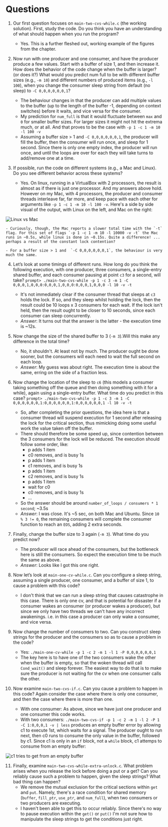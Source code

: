 # Questions

1. Our first question focuses on `main-two-cvs-while.c` (the working solution). First, study the code. Do you think you have an understanding of what should happen when you run the program?
    - Yes. This is a further fleshed out, working example of the figures from the chapter. 

2. Now run with one producer and one consumer, and have the producer produce a few values. Start with a buffer of size 1, and then increase it. How does the behavior of the code change when the buffer is larger? (or does it?) What would you predict num full to be with different buffer sizes (e.g., `-m 10`) and different numbers of produced items (e.g., `-l 100`), when you change the consumer sleep string from default (no sleep) to `-C 0,0,0,0,0,0,1`?
    - The behaviour changes in that the producer can add multiple values to the buffer (up to the length of the buffer -1, depending on context switches) before it waits, and vice versa for the consumer. 
    - My prediction for `num_full` is that it would fluctuate between `max` and `0` for smaller buffer sizes. For larger sizes it might not hit the extrema much, or at all. And that proves to be the case with `-p 1 -c 1 -m 10 -l 100 -v`
    - Assuming a buffer size > 1 and `-C 0,0,0,0,0,0,1`, the producer will fill the buffer, then the consumer will run once, and sleep for 1 second. Since there is only one empty index, the producer will run once, and until the loops are over for each they will take turns to add/remove one at a time.

3. If possible, run the code on different systems (e.g., a Mac and Linux). Do you see different behavior across these systems?
    - Yes. On linux, running in a VirtualBox with 2 processors, the result is almost as if there is just one processor. And my answers above hold. However on my Mac, with 4 processors, the producer and consumer threads interleave far, far more, and keep pace with each other for arguments like `-p 1 -c 1 -m 10 -l 100 -v`. Here's a side by side visual of the output, with Linux on the left, and Mac on the right: 

![Linux vs Mac](https://github.com/martalist/ostep/raw/master/chapter_30/hw30/images/lvsm.png)

    - Curiously, though, the Mac reports a slower total time with the `-t` flag. For this set of flags `-p 1 -c 1 -m 10 -l 10000 -v -t` the Mac runs in ~0.5s, while linux is done in ~0.15s. Quite a difference! ... perhaps a result of the constant lock contention? 

    - For a buffer size > 1 and  `-C 0,0,0,0,0,0,1`, the behaviour is very much the same. 

4. Let’s look at some timings of different runs. How long do you think the following execution, with one producer, three consumers, a single-entry shared buffer, and each consumer pausing at point `c3` for a second, will take?
     `prompt> ./main-two-cvs-while -p 1 -c 3 -m 1 -C 0,0,0,1,0,0,0:0,0,0,1,0,0,0:0,0,0,1,0,0,0 -l 10 -v -t`
    - It's not immediately clear if the consumer thread that sleeps at `c3` holds the lock. If so, and they sleep whilst holding the lock, then the result could be 10 loops x 3 consumers for each wait. If the lock isn't held, then the result ought to be closer to 10 seconds, since each consumer can sleep concurrently. 
    - *Answer*: It turns out that the answer is the latter - the execution time is ~12s.

5. Now change the size of the shared buffer to 3 (`-m 3`).Will this make any difference in the total time?
    - No, it shouldn't. At least not by much. The producer ought be done sooner, but the consumers will each need to wait the full second on each loop. 
    - *Answer*: My guess was about right. The execution time is about the same, erring on the side of a fraction less. 

6. Now change the location of the sleep to `c6` (this models a consumer taking something off the queue and then doing something with it for a while), again using a single-entry buffer. What time do you predict in this case?
     `prompt> ./main-two-cvs-while -p 1 -c 3 -m 1 -C 0,0,0,0,0,0,1:0,0,0,0,0,0,1:0,0,0,0,0,0,1 -l 10 -v -t`
    - So, after completing the prior questions, the idea here is that a consumer thread will suspend execution for 1 second after releasing the lock for the critical section, thus mimicking doing some useful work the value taken off the buffer. 
    - There should therefore be some speed up, since contention between the 3 consumers for the lock will be reduced. The execution should follow some order, like: 
        - p adds 1 item
        - c0 removes, and is busy 1s
        - p adds 1 item
        - c1 removes, and is busy 1s
        - p adds 1 item
        - c2 removes, and is busy 1s
        - p adds 1 item
        - wait for c0
        - c0 removes, and is busy 1s
        - ... 
    - So the answer should be around  `number_of_loops / consumers * 1 second`; ~3.5s
    - *Answer*: I was close. It's ~5 sec, on both Mac and Ubuntu. Since `10 % 3 != 0`, the remaining consumers will complete the consumer function to reach an `EOS`, adding 2 extra seconds.

7. Finally, change the buffer size to 3 again (`-m 3`). What time do you predict now?
    - The producer will race ahead of the consumers, but the bottleneck here is still the consumers. So expect the execution time to be much the same as above. 
    - *Answer*: Looks like I got this one right. 

8. Now let’s look at `main-one-cv-while.c`. Can you configure a sleep string, assuming a single producer, one consumer, and a buffer of size 1, to cause a problem with this code?
    - I don't think that we can run a sleep string that causes catastrophe in this case. There is only one cv, and that is potential for dissaster if a consumer wakes an consumer (or producer wakes a producer), but since we only have two threads we can't have any incorrect awakenings. i.e. in this case a producer can only wake a consumer, and vice versa. 

9. Now change the number of consumers to two. Can you construct sleep strings for the producer and the consumers so as to cause a problem in the code?
    - Yes: `./main-one-cv-while -p 1 -c 2 -m 1 -l 1 -P 0,0,0,0,0,0,1`
    - The key here is to have one of the two consumers wake the other when the buffer is empty, so that the woken thread will call `Cond_wait()` and sleep forever. The easiest way to do that is to make sure the producer is not waiting for the cv when one consumer calls the other.

10. Now examine `main-two-cvs-if.c`. Can you cause a problem to happen in this code? Again consider the case where there is only one consumer, and then the case where there is more than one.
    - With one consumer: As above, since we have just one producer and one consumer this code works.
    - With two consumers: `./main-two-cvs-if -p 1 -c 2 -m 1 -l 2 -P 1 -C 1:0,0,0,1 -v | less` produces an empty buffer error by allowing c1 to execute 1st, which waits for a signal. The producer ought to run next, then c0 runs to consume the only value in the buffer, followed by c1. Since c1 is only in an `if` block, not a `while` block, c1 attemps to consume from an empty buffer: 

![c1 tries to get from an empty buffer](https://github.com/martalist/ostep/raw/master/chapter_30/hw30/images/empty_buffer.png)

11. Finally, examine `main-two-cvs-while-extra-unlock.c`. What problem arises when you release the lock before doing a put or a get? Can you reliably cause such a problem to happen, given the sleep strings? What bad thing can happen?
    - We remove the mutual exclusion for the critical sections within `get` and `put`. Namely, there's a race condition for shared memory (`buffer`, `fill_ptr`, `use_ptr`, and `num_full`), when two consumers or two producers are executing.
    - I haven't been able to get this to occur reliably. Since there's no way to pause execution within the `get()` or `put()` I'm not sure how to manipulate the sleep strings to get the conditions just right.
